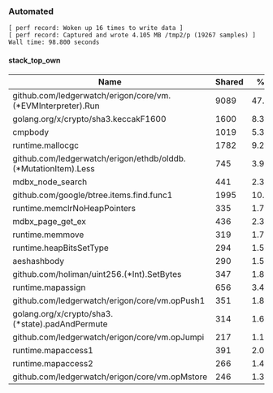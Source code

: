 ### Automated

```
[ perf record: Woken up 16 times to write data ]
[ perf record: Captured and wrote 4.105 MB /tmp2/p (19267 samples) ]
Wall time: 98.800 seconds
```

#### stack_top_own

Name                                                                                  | Shared |   %   | Own  |   %
--------------------------------------------------------------------------------------|--------|-------|------|------
github.com/ledgerwatch/erigon/core/vm.(*EVMInterpreter).Run                           |   9089 |  47.2 | 2482 |  12.9
golang.org/x/crypto/sha3.keccakF1600                                                  |   1600 |   8.3 | 1595 |   8.3
cmpbody                                                                               |   1019 |   5.3 | 1018 |   5.3
runtime.mallocgc                                                                      |   1782 |   9.2 |  828 |   4.3
github.com/ledgerwatch/erigon/ethdb/olddb.(*MutationItem).Less                        |    745 |   3.9 |  744 |   3.9
mdbx_node_search                                                                      |    441 |   2.3 |  440 |   2.3
github.com/google/btree.items.find.func1                                              |   1995 |  10.4 |  326 |   1.7
runtime.memclrNoHeapPointers                                                          |    335 |   1.7 |  322 |   1.7
mdbx_page_get_ex                                                                      |    436 |   2.3 |  306 |   1.6
runtime.memmove                                                                       |    319 |   1.7 |  304 |   1.6
runtime.heapBitsSetType                                                               |    294 |   1.5 |  294 |   1.5
aeshashbody                                                                           |    290 |   1.5 |  290 |   1.5
github.com/holiman/uint256.(*Int).SetBytes                                            |    347 |   1.8 |  278 |   1.4
runtime.mapassign                                                                     |    656 |   3.4 |  257 |   1.3
github.com/ledgerwatch/erigon/core/vm.opPush1                                         |    351 |   1.8 |  241 |   1.3
golang.org/x/crypto/sha3.(*state).padAndPermute                                       |    314 |   1.6 |  236 |   1.2
github.com/ledgerwatch/erigon/core/vm.opJumpi                                         |    217 |   1.1 |  209 |   1.1
runtime.mapaccess1                                                                    |    391 |   2.0 |  197 |   1.0
runtime.mapaccess2                                                                    |    266 |   1.4 |  192 |   1.0
github.com/ledgerwatch/erigon/core/vm.opMstore                                        |    246 |   1.3 |  174 |   0.9
